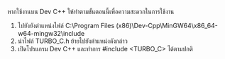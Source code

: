 หากใช้งานบน Dev C++ ให้ทำตามขั้นตอนนี้เพื่อความสะดวกในการใช้งาน
1. ไปยังยังตำแหน่งไฟล์ C:\Program Files (x86)\Dev-Cpp\MinGW64\x86_64-w64-mingw32\include
2. นำไฟล์ TURBO_C.h ย้ายไปยังตำแหน่งดังกล่าว
3. เปิดโปรแกรม Dev C++ และทำการ #include <TURBO_C> ได้ตามปกติ
